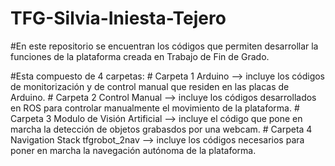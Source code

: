 # TFG-Silvia-Iniesta-Tejero
#En este repositorio se encuentran los códigos que permiten desarrollar la funciones de la plataforma creada en Trabajo de Fin de Grado. 

#Esta compuesto de 4 carpetas: 
     # Carpeta 1 Arduino --> incluye los códigos de monitorización y de control manual que residen en las placas de Arduino.
     # Carpeta 2 Control Manual --> incluye los códigos desarrollados en ROS para controlar manualmente el movimiento de la plataforma.
     # Carpeta 3 Modulo de Visión Artificial --> incluye el código que pone en marcha la detección de objetos grabasdos por una webcam.
     # Carpeta 4 Navigation Stack tfgrobot_2nav --> incluye los códigos necesarios para poner en marcha la navegación autónoma de la plataforma.
